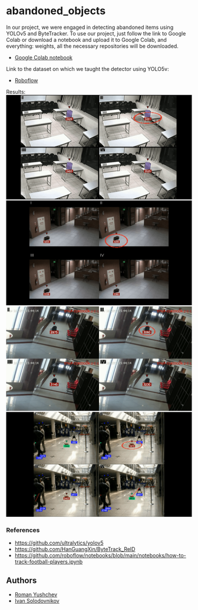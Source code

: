 # abandoned_objects

In our project, we were engaged in detecting abandoned items using YOLOv5 and ByteTracker. To use our project, just follow the link to Google Colab or download a notebook and upload it to Google Colab, and everything: weights, all the necessary repositories will be downloaded. 
- [Google Colab notebook](https://colab.research.google.com/drive/1NnACXfjYAxKmw8ipbCNt2u_Blu_SG6ne?usp=sharing#scrollTo=MDpLr8GoAKdU)

Link to the dataset on which we taught the detector using YOLO5v:
- [Roboflow](https://app.roboflow.com/lab-wjdgh/abandoned-objects-kc8ty/overview)

Results:
![](Results/1.png)
![](Results/2.png)
![](Results/3.png)
![](Results/4.png)

### References
- https://github.com/ultralytics/yolov5
- https://github.com/HanGuangXin/ByteTrack_ReID
- https://github.com/roboflow/notebooks/blob/main/notebooks/how-to-track-football-players.ipynb

## Authors
- [Roman Yushchev](https://github.com/r0mz32)
- [Ivan Solodovnikov](https://github.com/vagagabun)
